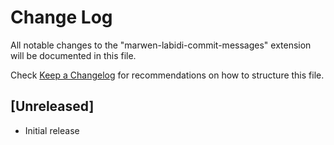 # Change Log

All notable changes to the "marwen-labidi-commit-messages" extension will be documented in this file.

Check [Keep a Changelog](http://keepachangelog.com/) for recommendations on how to structure this file.

## [Unreleased]

- Initial release